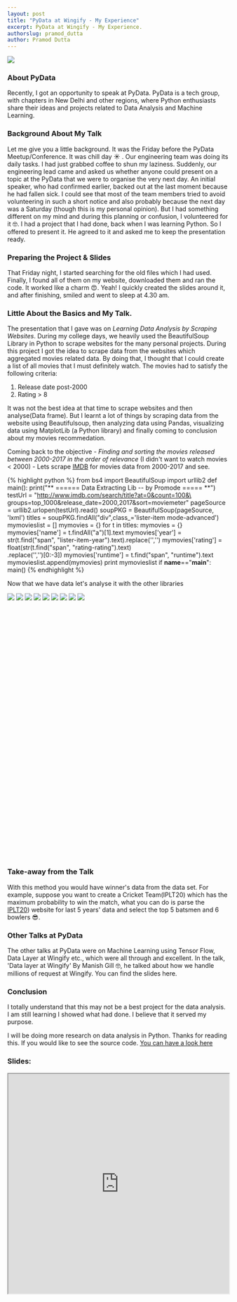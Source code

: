 ```yaml
---
layout: post
title: "PyData at Wingify - My Experience"
excerpt: PyData at Wingify - My Experience.
authorslug: pramod_dutta
author: Pramod Dutta
---
```


<img src="/images/2017/06/6.jpg">


### About PyData

Recently, I got an opportunity to speak at PyData. PyData is a tech group, with chapters in New Delhi and other regions, where Python enthusiasts share their ideas and projects related to Data Analysis and Machine Learning.


### Background About My Talk

Let me give you a little background. It was the Friday before the PyData Meetup/Conference. It was chill day ☀️ . Our engineering team was doing its daily tasks. I had just grabbed coffee to shun my laziness. Suddenly, our engineering lead came and asked us whether anyone could present on a topic at the PyData that we were to organise the very next day. An initial speaker, who had confirmed earlier, backed out at the last moment because he had fallen sick. I could see that most of the team members tried to avoid volunteering in such a short notice and also probably because the next day was a Saturday (though this is my personal opinion). But I had something different on my mind and during this planning or confusion, I volunteered for it 🤓. I had a project that I had done, back when I was learning Python. So I offered to present it. He agreed to it and asked me to keep the presentation ready.

### Preparing the Project & Slides
That Friday night, I started searching for the old files which I had used. Finally, I found all of them on my website, downloaded them and ran the code. It worked like a charm 😍. Yeah! I quickly created the slides around it, and after finishing, smiled and went to sleep at 4.30 am.


### Little About the Basics and My Talk.

The presentation that I gave was on *Learning Data Analysis by Scraping Websites*. During my college days, we heavily used the BeautifulSoup Library in Python to scrape websites for the many personal projects. During this project I got the idea to scrape data from the websites which aggregated movies related data. By doing that, I thought that I could create a list of all movies that I must definitely watch. The movies had to satisfy the following criteria:
1. Release date post-2000
2. Rating > 8

It was not the best idea at that time to scrape websites and then analyse(Data frame). But I learnt a lot of things by scraping data from the website using Beautifulsoup, then analyzing data using Pandas, visualizing data using MatplotLib (a Python library) and finally coming to conclusion about my movies recommedation.

Coming back to the objective - *Finding and sorting the movies released between 2000-2017 in the order of relevance* (I didn't want to watch movies < 2000) -
Lets scrape [IMDB](http://www.imdb.com/) for movies data from 2000-2017 and see.

{% highlight python %}
from
bs4 import BeautifulSoup
import urllib2
def main():
    print("** ======  Data Extracting Lib -- by Promode  ===== **")
    testUrl = "http://www.imdb.com/search/title?at=0&count=100&\
    groups=top_1000&release_date=2000,2017&sort=moviemeter"
    pageSource = urllib2.urlopen(testUrl).read()
    soupPKG = BeautifulSoup(pageSource, 'lxml')
    titles = soupPKG.findAll("div",class_='lister-item mode-advanced')
    mymovieslist = []
    mymovies = {}
    for t in titles:
        mymovies = {}
        mymovies['name'] = t.findAll("a")[1].text
        mymovies['year'] = str(t.find("span", "lister-item-year").text).replace('','')
        mymovies['rating'] = float(str(t.find("span", "rating-rating").text)\
        .replace('','')[0:-3])
        mymovies['runtime'] = t.find("span", "runtime").text
        mymovieslist.append(mymovies)
    print mymovieslist
if __name__=="__main__":
    main()
{% endhighlight %}

Now that we have data let's analyse it with the other libraries

<script>Galleria.run('#fifth-elephant-gallery');</script>
<div id="fifth-elephant-gallery" style="height: 600px;">
    <img src="/images/2017/06/6.jpg">
    <img src="/images/2017/06/0.jpg">
    <img src="/images/2017/06/8.jpg">
    <img src="/images/2017/06/7.jpg">
    <img src="/images/2017/06/2.jpg">
    <img src="/images/2017/06/1.jpg">
    <img src="/images/2017/06/5.jpg">
    <img src="/images/2017/06/4.jpg">
    <img src="/images/2017/06/9.jpg">
</div>

### Take-away from the Talk

With this method you would have winner's data from the data set. For example, suppose you want to create a Cricket Team(IPLT20) which has the maximum probability to win the match, what you can do is parse the [IPLT20](http://www.iplt20.com/)) website for last 5 years' data and select the top 5 batsmen and 6 bowlers 😎.


### Other Talks at PyData

The other talks at PyData were on Machine Learning using Tensor Flow, Data Layer at Wingify etc., which were all through and excellent. In the talk, 'Data layer at Wingify' By Manish Gill 🤓, he talked about how we handle millions of request at Wingify.
You can find the slides here.

### Conclusion

I totally understand that this may not be a best project for the data analysis. I am still learning I showed what had done. I believe that it served my purpose.

I will be doing more research on data analysis in Python. Thanks for reading this.
If you would like to see the source code. [You can have a look here](https://github.com/PramodDutta/ScrapToDataAnalysis)

### Slides:
<iframe src='http://py.scrolltest.com/#/' height="500px" width="100%" />








